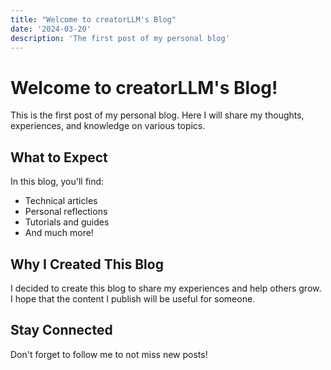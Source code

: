 ```yaml
---
title: "Welcome to creatorLLM's Blog"
date: '2024-03-20'
description: 'The first post of my personal blog'
---
```


# Welcome to creatorLLM's Blog!

This is the first post of my personal blog. Here I will share my thoughts, experiences, and knowledge on various topics.

## What to Expect

In this blog, you'll find:
- Technical articles
- Personal reflections
- Tutorials and guides
- And much more!

## Why I Created This Blog

I decided to create this blog to share my experiences and help others grow. I hope that the content I publish will be useful for someone.

## Stay Connected

Don't forget to follow me to not miss new posts! 